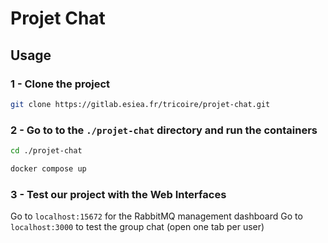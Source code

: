 # Projet Chat

## Usage

### 1 - Clone the project

```bash
git clone https://gitlab.esiea.fr/tricoire/projet-chat.git
```

### 2 - Go to to the ```./projet-chat``` directory and run the containers

```bash
cd ./projet-chat
```

```bash
docker compose up
```

### 3 - Test our project with the Web Interfaces

Go to ```localhost:15672``` for the RabbitMQ management dashboard
Go to ```localhost:3000``` to test the group chat (open one tab per user)